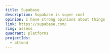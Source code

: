 ```yaml
---
title: Supabase
description: Supabase is super cool
opinion: I have strong opinions about things
link: https://supabase.com/
ring: assess
quadrant: platforms
projectIds:
  - attend
---
```

